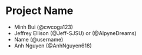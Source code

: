 # Project Name
- Minh Bui (@cwcoga123)
- Jeffrey Ellison (@Jeff-SJSU) or (@AlpyneDreams)
- Name (@username)
- Anh Nguyen (@AnhNguyen618)
